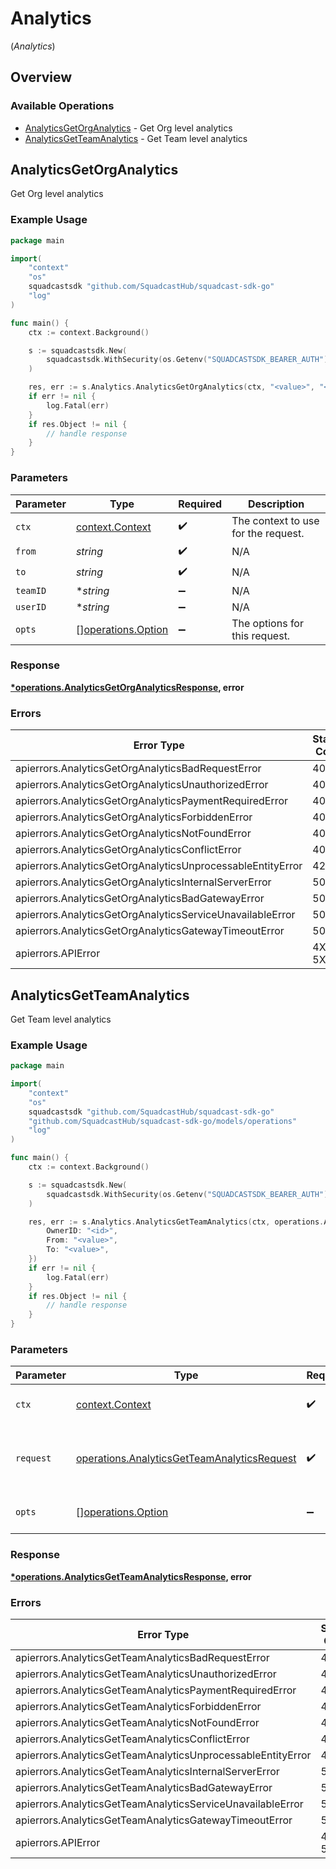 # Analytics
(*Analytics*)

## Overview

### Available Operations

* [AnalyticsGetOrgAnalytics](#analyticsgetorganalytics) - Get Org level analytics
* [AnalyticsGetTeamAnalytics](#analyticsgetteamanalytics) - Get Team level analytics

## AnalyticsGetOrgAnalytics

Get Org level analytics

### Example Usage

<!-- UsageSnippet language="go" operationID="Analytics_getOrgAnalytics" method="get" path="/v3/analyticsv2/organization" -->
```go
package main

import(
	"context"
	"os"
	squadcastsdk "github.com/SquadcastHub/squadcast-sdk-go"
	"log"
)

func main() {
    ctx := context.Background()

    s := squadcastsdk.New(
        squadcastsdk.WithSecurity(os.Getenv("SQUADCASTSDK_BEARER_AUTH")),
    )

    res, err := s.Analytics.AnalyticsGetOrgAnalytics(ctx, "<value>", "<value>", nil, nil)
    if err != nil {
        log.Fatal(err)
    }
    if res.Object != nil {
        // handle response
    }
}
```

### Parameters

| Parameter                                                | Type                                                     | Required                                                 | Description                                              |
| -------------------------------------------------------- | -------------------------------------------------------- | -------------------------------------------------------- | -------------------------------------------------------- |
| `ctx`                                                    | [context.Context](https://pkg.go.dev/context#Context)    | :heavy_check_mark:                                       | The context to use for the request.                      |
| `from`                                                   | *string*                                                 | :heavy_check_mark:                                       | N/A                                                      |
| `to`                                                     | *string*                                                 | :heavy_check_mark:                                       | N/A                                                      |
| `teamID`                                                 | **string*                                                | :heavy_minus_sign:                                       | N/A                                                      |
| `userID`                                                 | **string*                                                | :heavy_minus_sign:                                       | N/A                                                      |
| `opts`                                                   | [][operations.Option](../../models/operations/option.md) | :heavy_minus_sign:                                       | The options for this request.                            |

### Response

**[*operations.AnalyticsGetOrgAnalyticsResponse](../../models/operations/analyticsgetorganalyticsresponse.md), error**

### Errors

| Error Type                                                 | Status Code                                                | Content Type                                               |
| ---------------------------------------------------------- | ---------------------------------------------------------- | ---------------------------------------------------------- |
| apierrors.AnalyticsGetOrgAnalyticsBadRequestError          | 400                                                        | application/json                                           |
| apierrors.AnalyticsGetOrgAnalyticsUnauthorizedError        | 401                                                        | application/json                                           |
| apierrors.AnalyticsGetOrgAnalyticsPaymentRequiredError     | 402                                                        | application/json                                           |
| apierrors.AnalyticsGetOrgAnalyticsForbiddenError           | 403                                                        | application/json                                           |
| apierrors.AnalyticsGetOrgAnalyticsNotFoundError            | 404                                                        | application/json                                           |
| apierrors.AnalyticsGetOrgAnalyticsConflictError            | 409                                                        | application/json                                           |
| apierrors.AnalyticsGetOrgAnalyticsUnprocessableEntityError | 422                                                        | application/json                                           |
| apierrors.AnalyticsGetOrgAnalyticsInternalServerError      | 500                                                        | application/json                                           |
| apierrors.AnalyticsGetOrgAnalyticsBadGatewayError          | 502                                                        | application/json                                           |
| apierrors.AnalyticsGetOrgAnalyticsServiceUnavailableError  | 503                                                        | application/json                                           |
| apierrors.AnalyticsGetOrgAnalyticsGatewayTimeoutError      | 504                                                        | application/json                                           |
| apierrors.APIError                                         | 4XX, 5XX                                                   | \*/\*                                                      |

## AnalyticsGetTeamAnalytics

Get Team level analytics

### Example Usage

<!-- UsageSnippet language="go" operationID="Analytics_getTeamAnalytics" method="get" path="/v3/analyticsv2/team" -->
```go
package main

import(
	"context"
	"os"
	squadcastsdk "github.com/SquadcastHub/squadcast-sdk-go"
	"github.com/SquadcastHub/squadcast-sdk-go/models/operations"
	"log"
)

func main() {
    ctx := context.Background()

    s := squadcastsdk.New(
        squadcastsdk.WithSecurity(os.Getenv("SQUADCASTSDK_BEARER_AUTH")),
    )

    res, err := s.Analytics.AnalyticsGetTeamAnalytics(ctx, operations.AnalyticsGetTeamAnalyticsRequest{
        OwnerID: "<id>",
        From: "<value>",
        To: "<value>",
    })
    if err != nil {
        log.Fatal(err)
    }
    if res.Object != nil {
        // handle response
    }
}
```

### Parameters

| Parameter                                                                                                  | Type                                                                                                       | Required                                                                                                   | Description                                                                                                |
| ---------------------------------------------------------------------------------------------------------- | ---------------------------------------------------------------------------------------------------------- | ---------------------------------------------------------------------------------------------------------- | ---------------------------------------------------------------------------------------------------------- |
| `ctx`                                                                                                      | [context.Context](https://pkg.go.dev/context#Context)                                                      | :heavy_check_mark:                                                                                         | The context to use for the request.                                                                        |
| `request`                                                                                                  | [operations.AnalyticsGetTeamAnalyticsRequest](../../models/operations/analyticsgetteamanalyticsrequest.md) | :heavy_check_mark:                                                                                         | The request object to use for the request.                                                                 |
| `opts`                                                                                                     | [][operations.Option](../../models/operations/option.md)                                                   | :heavy_minus_sign:                                                                                         | The options for this request.                                                                              |

### Response

**[*operations.AnalyticsGetTeamAnalyticsResponse](../../models/operations/analyticsgetteamanalyticsresponse.md), error**

### Errors

| Error Type                                                  | Status Code                                                 | Content Type                                                |
| ----------------------------------------------------------- | ----------------------------------------------------------- | ----------------------------------------------------------- |
| apierrors.AnalyticsGetTeamAnalyticsBadRequestError          | 400                                                         | application/json                                            |
| apierrors.AnalyticsGetTeamAnalyticsUnauthorizedError        | 401                                                         | application/json                                            |
| apierrors.AnalyticsGetTeamAnalyticsPaymentRequiredError     | 402                                                         | application/json                                            |
| apierrors.AnalyticsGetTeamAnalyticsForbiddenError           | 403                                                         | application/json                                            |
| apierrors.AnalyticsGetTeamAnalyticsNotFoundError            | 404                                                         | application/json                                            |
| apierrors.AnalyticsGetTeamAnalyticsConflictError            | 409                                                         | application/json                                            |
| apierrors.AnalyticsGetTeamAnalyticsUnprocessableEntityError | 422                                                         | application/json                                            |
| apierrors.AnalyticsGetTeamAnalyticsInternalServerError      | 500                                                         | application/json                                            |
| apierrors.AnalyticsGetTeamAnalyticsBadGatewayError          | 502                                                         | application/json                                            |
| apierrors.AnalyticsGetTeamAnalyticsServiceUnavailableError  | 503                                                         | application/json                                            |
| apierrors.AnalyticsGetTeamAnalyticsGatewayTimeoutError      | 504                                                         | application/json                                            |
| apierrors.APIError                                          | 4XX, 5XX                                                    | \*/\*                                                       |